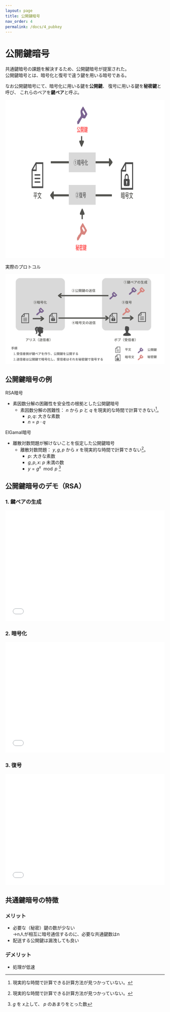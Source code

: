 ```yaml
---
layout: page
title: 公開鍵暗号
nav_order: 4
permalink: /docs/4_pubkey
---
```


<script>
    MathJax = {
      tex: {
        inlineMath: [['$','$'], ['\\(','\\)']],
        processEscapes: true,
        tags: "ams",
        autoload: {
          color: [],
          colorV2: ['color']
        },
        packages: {'[+]': ['noerrors']}
      },
      chtml: {
        matchFontHeight: false,
        displayAlign: "left",
        displayIndent: "2em"
      },
      options: {
        renderActions: {
          /* add a new named action to render <script type="math/tex"> */
          find_script_mathtex: [10, function (doc) {
            for (const node of document.querySelectorAll('script[type^="math/tex"]')) {
              const display = !!node.type.match(/; *mode=display/);
              const math = new doc.options.MathItem(node.textContent, doc.inputJax[0], display);
              const text = document.createTextNode('');
              node.parentNode.replaceChild(text, node);
              math.start = {node: text, delim: '', n: 0};
              math.end = {node: text, delim: '', n: 0};
              doc.math.push(math);
            }
          }, '']
        }
      },
      loader: {
        load: ['[tex]/noerrors']
      }
    };
</script>
<script async src="https://cdn.jsdelivr.net/npm/mathjax@3/es5/tex-chtml.js" id="MathJax-script"></script>


# 公開鍵暗号

共通鍵暗号の課題を解決するため、公開鍵暗号が提案された。  
公開鍵暗号とは、暗号化と復号で違う鍵を用いる暗号である。

なお公開鍵暗号にて、暗号化に用いる鍵を**公開鍵**、
復号に用いる鍵を**秘密鍵**と呼び、
これらのペアを**鍵ペア**と呼ぶ。

<img src="../img/pubkey1.png" height="500px" />

実際のプロトコル

<img src="../img/pubkey2.png" />

## 公開鍵暗号の例

RSA暗号
- 素因数分解の困難性を安全性の根拠とした公開鍵暗号
  - 素因数分解の困難性： $n$ から $p$ と $q$ を現実的な時間で計算できない[^mitukattenai]。
    - $p, q$: 大きな素数 
    - $n = p \cdot q$

ElGamal暗号
- 離散対数問題が解けないことを仮定した公開鍵暗号
  - 離散対数問題： $y, g, p$ から $x$ を現実的な時間で計算できない[^mitukattenai]。
    - $p$:  大きな素数
    - $g, p, x$: $p$ 未満の数
    - $y = g^x \mod p$ [^risantaisu]

[^mitukattenai]: 現実的な時間で計算できる計算方法が見つかっていない。
[^risantaisu]: $g$ を $x$上して、 $p$ のあまりをとった数

## 公開鍵暗号のデモ（RSA）

### 1. 鍵ペアの生成

<iframe src="../demo/rsa_keygen.html" height="350px" width="100%" scrolling="no" frameborder="0"></iframe>

### 2. 暗号化

<iframe src="../demo/rsa_enc.html" height="350px" width="100%" scrolling="no" frameborder="0"></iframe>

### 3. 復号

<iframe src="../demo/rsa_dec.html" height="350px" width="100%" scrolling="no" frameborder="0"></iframe>
    
    

## 共通鍵暗号の特徴
### メリット
- 必要な（秘密）鍵の数が少ない  
  →n人が相互に暗号通信するのに、必要な共通鍵数はn
- 配送する公開鍵は漏洩しても良い

### デメリット
- 処理が低速

